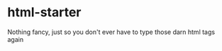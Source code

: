 html-starter
============

Nothing fancy, just so you don't ever have to type those darn html tags again
